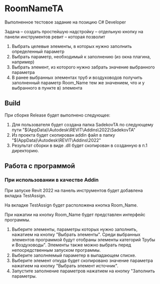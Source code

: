 # RoomNameTA
Выполненное тестовое задание на позицию С# Developer

Задача – создать простейшую надстройку – отдельную кнопку на панели инструментов ревит – которая позволит
1.	Выбрать целевые элементы, в которых нужно заполнить определенный параметр
2.	Выбрать параметр, необходимый к заполнению (из окна плагина, например)
3.	Выбрать элемент, из которого нужно забрать значение выбранного параметра
4.	В ранее выбранных элементах труб и воздуховодов получить заполненный параметр Room_Name тем же значением, что и у выбранного в пункте в) элемента

## Build
При сборке Release будет выполнено следующее:

1.	Для пользователя будет создана папка SadekovTA по следующему пути "$(AppData)\Autodesk\REVIT\Addins\2022\SadekovTA"
2.	Из проекта будет скопирован addin файл в папку "$(AppData)\Autodesk\REVIT\Addins\2022"
3.	Результат сборки в виде .dll будет скопирован в созданную в п.1 директорию.

## Работа с программой
### При использовании в качестве Addin
При запуске Revit 2022 на панель инструментов будет добавлена вкладка TestAssign.

На вкладке TestAssign будет расположена кнопка Room_Name.

При нажатии на кнопку Room_Name будет представлен интерфейс программы.

1.	Выберите элементы, параметры которых нужно заполнить, нажатием на кнопку "Выбрать элементы". Среди выбранных элементов программой будут отобраны элементы категорий Трубы и Воздуховоды". Элементы также можно выбрать перед непосредственным запуском программы.
2.	Выберите заполняемый параметер в выпадающем списке.
3.	Выберите элемент откуда будет скопировано значение параметра нажатием на кнопку "Выбрать элемент источник".
4.	Запустите заполнение параметров нажатием на кнопку "Заполнить параметры.
